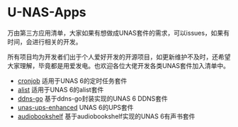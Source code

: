 # U-NAS-Apps
万由第三方应用清单，大家如果有想做成UNAS套件的需求，可以issues，如果有时间，会进行相关的开发。

所有项目均为开发者们出于个人爱好开发的开源项目，如更新维护不及时，还希望大家理解，毕竟都是用爱发电。也欢迎各位大佬开发各类UNAS套件加入清单中。

- [cronjob](https://github.com/UNS-Third-Party-Applications/cronjob) 适用于UNAS 6的定时任务套件
- [alist](https://github.com/UNS-Third-Party-Applications/alist) 适用于UNAS 6的alist套件
- [ddns-go](https://github.com/UNS-Third-Party-Applications/ddns-go) 基于ddns-go封装实现的UNAS 6 DDNS套件
- [unas-ups-enhanced](https://github.com/qoddi/unas-ups-enhanced/tree/main) UNAS 6的UPS套件
- [audiobookshelf](https://github.com/UNS-Third-Party-Applications/audiobookshelf) 基于audiobookshelf实现的UNAS 6有声书套件
